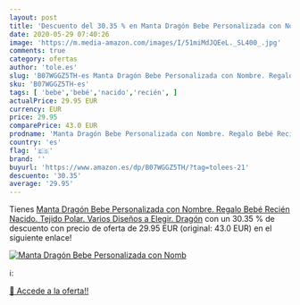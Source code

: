 ```yaml
---
layout: post
title: 'Descuento del 30.35 % en Manta Dragón Bebe Personalizada con Nomb'
date: 2020-05-29 07:40:26
image: 'https://m.media-amazon.com/images/I/51miMdJQEeL._SL400_.jpg'
comments: true
category: ofertas
author: 'tole.es'
slug: 'B07WGGZ5TH-es Manta Dragón Bebe Personalizada con Nombre. Regalo Bebé...'
sku: 'B07WGGZ5TH-es'
tags: [ 'bebe','bebé','nacido','recién', ]
actualPrice: 29.95 EUR
currency: EUR
price: 29.95
comparePrice: 43.0 EUR
prodname: 'Manta Dragón Bebe Personalizada con Nombre. Regalo Bebé Recién Nacido. Tejido Polar. Varios Diseños a Elegir. Dragón'
country: 'es'
flag: '🇪🇸'
brand: ''
buyurl: 'https://www.amazon.es/dp/B07WGGZ5TH/?tag=tolees-21'
descuento: '30.35'
average: '29.95'
---
```


Tienes [Manta Dragón Bebe Personalizada con Nombre. Regalo Bebé Recién Nacido. Tejido Polar. Varios Diseños a Elegir. Dragón](https://www.amazon.es/dp/B07WGGZ5TH/?tag=tolees-21) con un 30.35 % de descuento con precio de oferta de 29.95 EUR (original: 43.0 EUR) en el siguiente enlace!

[![Manta Dragón Bebe Personalizada con Nomb](https://m.media-amazon.com/images/I/51miMdJQEeL._SL400_.jpg)](https://www.amazon.es/dp/B07WGGZ5TH/?tag=tolees-21)

ℹ️:


[🛒 Accede a la oferta!!](https://www.amazon.es/dp/B07WGGZ5TH/?tag=tolees-21)
